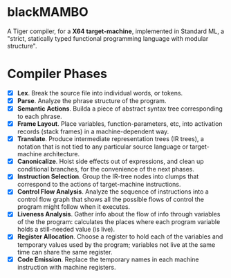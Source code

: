 # blackMAMBO
A Tiger compiler, for a **X64 target-machine**, implemented in Standard ML, a "strict, statically typed functional programming language with modular structure".

# Compiler Phases
- [x] **Lex**. Break the source file into individual words, or tokens.
- [x] **Parse**. Analyze the phrase structure of the program.
- [x] **Semantic Actions**. Builda a piece of abstract syntax tree corresponding to each phrase.
- [x] **Frame Layout**. Place variables, function-parameters, etc, into activation records (stack frames) in a machine-dependent way.
- [x] **Translate**. Produce intermediate representation trees (IR trees), a notation that is not tied to any particular source language or target-machine architecture.
- [x] **Canonicalize**. Hoist side effects out of expressions, and clean up conditional branches, for the convenience of the next phases.
- [x] **Instruction Selection**. Group the IR-tree nodes into clumps that correspond to the actions of target-machine instructions.
- [x] **Control Flow Analysis**. Analyze the sequence of instructions into a control flow graph that shows all the possible flows of control the program might follow when it executes.
- [x] **Liveness Analysis**. Gather info about the flow of info through variables of the the program: calculates the places where each program variable holds a still-needed value (is live).
- [x] **Register Allocation**. Choose a register to hold each of the variables and temporary values used by the program; variables not live at the same time can share the same register.
- [x] **Code Emission**. Replace the temporary names in each machine instruction with machine registers.